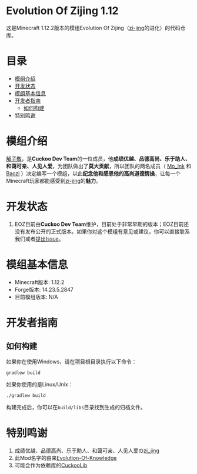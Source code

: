 # Evolution Of Zijing 1.12

这是Minecraft 1.12.2版本的模组Evolution Of Zijing（[zi-jing](https://github.com/zi-jing)的进化）的代码仓库。

# 目录

- [模组介绍](#模组介绍)
- [开发状态](#开发状态)
- [模组基本信息](#模组基本信息)
- [开发者指南](#开发者指南)
  - [如何构建](#如何构建)
- [特别鸣谢](#特别鸣谢)

# 模组介绍
[解子敬](https://github.com/zi-jing)，是**Cuckoo Dev Team**的一位成员，他**成绩优越、品德高尚、乐于助人、和蔼可亲、人见人爱**，为团队做出了**莫大贡献**，所以团队的两名成员（ [Mo_Ink](https://github.com/Mo-Ink) 和 [Baozi](https://github.com/Wu-baozi) ）决定编写一个模组，以此**纪念他和感恩他的高尚道德情操**，让每一个Minecraft玩家都能感受到[zi-jing](https://github.com/zi-jing)的**魅力**。

# 开发状态
1. EOZ目前由**Cuckoo Dev Team**维护，目前处于非常早期的版本；EOZ目前还没有发布公开的正式版本。如果你对这个模组有意见或建议，你可以直接联系我们或者[提出Issue](https://github.com/Wu-baozi/Evolution-Of-Zijing/issues)。

# 模组基本信息
* Minecraft版本: 1.12.2
* Forge版本: 14.23.5.2847
* 目前模组版本: N/A

# 开发者指南

## 如何构建

如果你在使用Windows，请在项目根目录执行以下命令：

```
gradlew build
```

如果你使用的是Linux/Unix：

```
./gradlew build
```

构建完成后，你可以在`build/libs`目录找到生成的归档文件。

# 特别鸣谢

1. 成绩优越、品德高尚、乐于助人、和蔼可亲、人见人爱の[zi_jing](https://github.com/zi-jing)
2. 此Mod名字的由来[Evolution-Of-Knowledge](https://github.com/gonggongjohn/Evolution-Of-Knowledge)
3. 可能会作为依赖库的[CuckooLib](https://github.com/zi-jing/CuckooLib)
